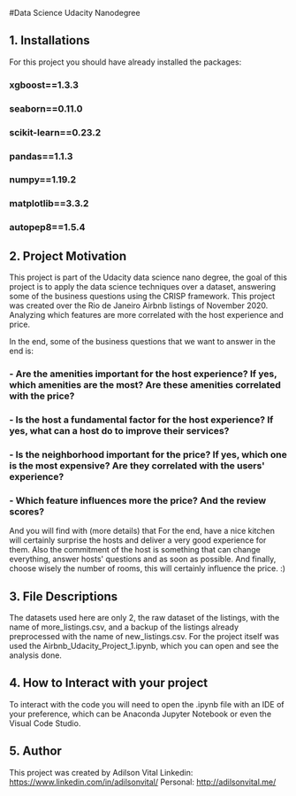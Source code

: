#Data Science Udacity Nanodegree 

## 1. Installations

For this project you should have already installed the packages:
### xgboost==1.3.3
### seaborn==0.11.0
### scikit-learn==0.23.2
### pandas==1.1.3
### numpy==1.19.2
### matplotlib==3.3.2
### autopep8==1.5.4


## 2. Project Motivation

This project is part of the Udacity data science nano degree, the goal of this project is to apply the data science
techniques over a dataset, answering some of the business questions using the CRISP framework.
This project was created over the Rio de Janeiro Airbnb listings of November 2020. Analyzing which features are more correlated
with the host experience and price.

In the end, some of the business questions that we want to answer in the end is:

### - Are the amenities important for the host experience? If yes, which amenities are the most? Are these amenities correlated with the price?

### - Is the host a fundamental factor for the host experience? If yes, what can a host do to improve their services?

### - Is the neighborhood important for the price? If yes, which one is the most expensive? Are they correlated with the users' experience?

### - Which feature influences more the price? And the review scores?

And you will find with (more details) that For the end, have a nice kitchen will certainly surprise the hosts and deliver a very good experience 
for them. Also the commitment of the host is something that can change everything, answer hosts' questions and as soon as possible. 
And finally, choose wisely the number of rooms, this will certainly influence the price. :)


## 3. File Descriptions
The datasets used here are only 2, the raw dataset of the listings, with the name of more_listings.csv, and a backup of the listings already 
preprocessed with the name of new_listings.csv. For the project itself was used the Airbnb_Udacity_Project_1.ipynb, which you can open and see
the analysis done.

## 4. How to Interact with your project
To interact with the code you will need to open the .ipynb file with an IDE of your preference, which can be Anaconda Jupyter Notebook or 
even the Visual Code Studio.

## 5. Author
This project was created by Adilson Vital 
Linkedin: https://www.linkedin.com/in/adilsonvital/
Personal: http://adilsonvital.me/
